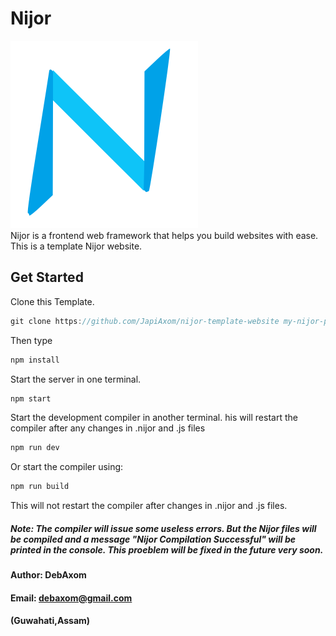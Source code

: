 # Nijor
![Nijor](./app/static/images/logo.svg) <br>
Nijor is a frontend web framework that helps you build websites with ease. <br>
This is a template Nijor website. <br>
## Get Started
Clone this Template.
```Javascript
git clone https://github.com/JapiAxom/nijor-template-website my-nijor-project
```
Then type
```Javascript
npm install
```
Start the server in one terminal.
```Javascript
npm start
```
Start the development compiler in another terminal. his will restart the compiler after any changes in .nijor and .js files
```Javascript
npm run dev
```
Or start the compiler using:
```Javascript
npm run build
```
This will not restart the compiler after changes in .nijor and .js files.
##### Note: The compiler will issue some useless errors. But the Nijor files will be compiled and a message "Nijor Compilation Successful" will be printed in the console. This proeblem will be fixed in the future very soon.
#### Author: DebAxom
#### Email: debaxom@gmail.com
#### (Guwahati,Assam)
